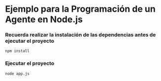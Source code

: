 # Ejemplo para la Programación de un Agente en Node.js


### Recuerda realizar la instalación de las dependencias antes de ejecutar el proyecto
```
npm install
```

### Ejecutar el proyecto
```
node app.js
```